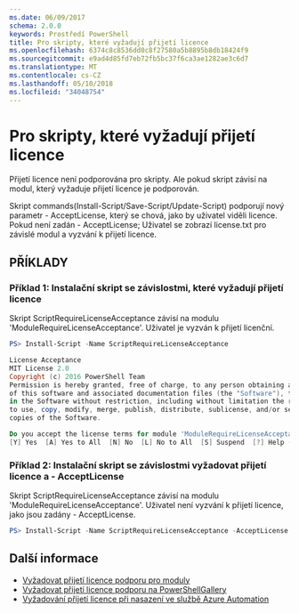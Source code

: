 ```yaml
---
ms.date: 06/09/2017
schema: 2.0.0
keywords: Prostředí PowerShell
title: Pro skripty, které vyžadují přijetí licence
ms.openlocfilehash: 6374c8c8536dd0c8f27580a5b8895b8db18424f9
ms.sourcegitcommit: e9ad4d85fd7eb72fb5bc37f6ca3ae1282ae3c6d7
ms.translationtype: MT
ms.contentlocale: cs-CZ
ms.lasthandoff: 05/10/2018
ms.locfileid: "34048754"
---
```

# <a name="requiring-license-acceptance-for-scripts"></a>Pro skripty, které vyžadují přijetí licence

Přijetí licence není podporována pro skripty. Ale pokud skript závisí na modul, který vyžaduje přijetí licence je podporován.

Skript commands(Install-Script/Save-Script/Update-Script) podporují nový parametr - AcceptLicense, který se chová, jako by uživatel viděli licence. Pokud není zadán - AcceptLicense; Uživatel se zobrazí license.txt pro závislé modul a vyzvání k přijetí licence.

## <a name="examples"></a>PŘÍKLADY

### <a name="example-1-install-script-with-dependencies-requiring-license-acceptance"></a>Příklad 1: Instalační skript se závislostmi, které vyžadují přijetí licence

Skript ScriptRequireLicenseAcceptance závisí na modulu 'ModuleRequireLicenseAcceptance'. Uživatel je vyzván k přijetí licenční.

```PowerShell
PS> Install-Script -Name ScriptRequireLicenseAcceptance

License Acceptance
MIT License 2.0
Copyright (c) 2016 PowerShell Team
Permission is hereby granted, free of charge, to any person obtaining a copy
of this software and associated documentation files (the "Software"), to deal
in the Software without restriction, including without limitation the rights
to use, copy, modify, merge, publish, distribute, sublicense, and/or sell
copies of the Software.

Do you accept the license terms for module 'ModuleRequireLicenseAcceptance'.
[Y] Yes  [A] Yes to All  [N] No  [L] No to All  [S] Suspend  [?] Help (default is "N"):
```

### <a name="example-2-install-script-with-dependencies-requiring-license-acceptance-and--acceptlicense"></a>Příklad 2: Instalační skript se závislostmi vyžadovat přijetí licence a - AcceptLicense

Skript ScriptRequireLicenseAcceptance závisí na modulu 'ModuleRequireLicenseAcceptance'. Uživatel není vyzvání k přijetí licence, jako jsou zadány - AcceptLicense.

```PowerShell
PS> Install-Script -Name ScriptRequireLicenseAcceptance -AcceptLicense
```

## <a name="more-details"></a>Další informace

- [Vyžadovat přijetí licence podporu pro moduly](module-license-acceptance.md)
- [Vyžadovat přijetí licence podporu na PowerShellGallery](../how-to/working-with-items/items-that-require-license-acceptance.md)
- [Vyžadování přijetí licence při nasazení ve službě Azure Automation](../how-to/working-with-items/deploy-to-azure-automation.md)